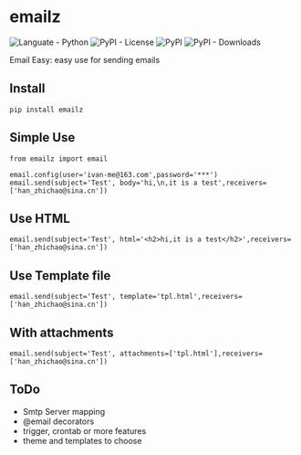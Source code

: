 # emailz

![Languate - Python](https://img.shields.io/badge/language-python-blue.svg)
![PyPI - License](https://img.shields.io/pypi/l/emailz)
![PyPI](https://img.shields.io/pypi/v/emailz)
![PyPI - Downloads](https://img.shields.io/pypi/dm/emailz)

Email Easy: easy use for sending emails

## Install
```
pip install emailz
```

## Simple Use
```
from emailz import email

email.config(user='ivan-me@163.com',password='***')
email.send(subject='Test', body='hi,\n,it is a test',receivers=['han_zhichao@sina.cn'])
```

## Use HTML
```
email.send(subject='Test', html='<h2>hi,it is a test</h2>',receivers=['han_zhichao@sina.cn'])
```

## Use Template file
```
email.send(subject='Test', template='tpl.html',receivers=['han_zhichao@sina.cn'])
```

## With attachments

```
email.send(subject='Test', attachments=['tpl.html'],receivers=['han_zhichao@sina.cn'])
```

## ToDo
- Smtp Server mapping
- @email decorators
- trigger, crontab or more features
- theme and templates to choose

